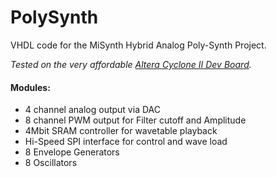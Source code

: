 # PolySynth
VHDL code for the MiSynth Hybrid Analog Poly-Synth Project.

*Tested on the very affordable [Altera Cyclone II Dev Board](https://www.banggood.com/ALTERA-FPGA-CycloneII-EP2C5T144-Minimum-System-Board-Development-Board-p-1223888.html?gmcCountry=GB&currency=GBP&createTmp=1&cur_warehouse=CN&utm_source=googleshopping&utm_medium=cpc_elc&utm_content=zouzou&utm_campaign=pla-uk-ele-pc&gclid=EAIaIQobChMI6-Kd8Lu82QIVq53tCh0Ahwj1EAkYASABEgKn5_D_BwE).*

#### Modules:
- 4 channel analog output via DAC
- 8 channel PWM output for Filter cutoff and Amplitude
- 4Mbit SRAM controller for wavetable playback
- Hi-Speed SPI interface for control and wave load
- 8 Envelope Generators
- 8 Oscillators
